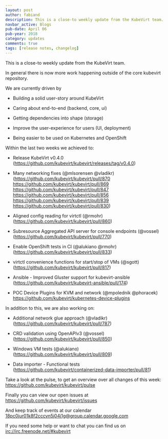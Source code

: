 ```yaml
---
layout: post
author: fabiand
description: This is a close-to weekly update from the KubeVirt team.
navbar_active: Blogs
pub-date: April 06
pub-year: 2018
category: updates
comments: true
tags: [release notes, changelog]
---
```


This is a close-to weekly update from the KubeVirt team.

In general there is now more work happening outside of the core kubevirt
repository.

We are currently driven by

- Building a solid user-story around KubeVirt

- Caring about end-to-end (backend, core, ui)

- Getting dependencies into shape (storage)

- Improve the user-experience for users (UI, deployment)

- Being easier to be used on Kubernetes and OpenShift

Within the last two weeks we achieved to:

- Release KubeVirt v0.4.0
  (<https://github.com/kubevirt/kubevirt/releases/tag/v0.4.0>)

- Many networking fixes (@mlsorensen @vladikr)
  (<https://github.com/kubevirt/kubevirt/pull/870>
  <https://github.com/kubevirt/kubevirt/pull/869>
  <https://github.com/kubevirt/kubevirt/pull/847>
  <https://github.com/kubevirt/kubevirt/pull/856>
  <https://github.com/kubevirt/kubevirt/pull/839>
  <https://github.com/kubevirt/kubevirt/pull/830>)

- Aligned config reading for virtctl (@rmohr)
  (<https://github.com/kubevirt/kubevirt/pull/860>)

- Subresource Aggregated API server for console endpoints (@vossel)
  (<https://github.com/kubevirt/kubevirt/pull/770>)

- Enable OpenShift tests in CI (@alukiano @rmohr)
  (<https://github.com/kubevirt/kubevirt/pull/833>)

- virtctl convenience functions for start/stop of VMs (@sgott)
  (<https://github.com/kubevirt/kubevirt/pull/817>)

- Ansible - Improved Gluster support for kubevirt-ansible
  (<https://github.com/kubevirt/kubevirt-ansible/pull/174>)

- POC Device Plugins for KVM and network (@mpolednik @phoracek)
  <https://github.com/kubevirt/kubernetes-device-plugins>

In addition to this, we are also working on:

- Additional network glue approach (@vladikr)
  (<https://github.com/kubevirt/kubevirt/pull/787>)

- CRD validation using OpenAPIv3 (@vossel)
  (<https://github.com/kubevirt/kubevirt/pull/850>)

- Windows VM tests (@alukiano)
  (<https://github.com/kubevirt/kubevirt/pull/809>)

- Data importer - Functional tests
  (<https://github.com/kubevirt/containerized-data-importer/pull/81>)

Take a look at the pulse, to get an overview over all changes of this
week: <https://github.com/kubevirt/kubevirt/pulse>

Finally you can view our open issues at
<https://github.com/kubevirt/kubevirt/issues>

And keep track of events at our calendar
[18pc0jur01k8f2cccvn5j04j1g@group.calendar.google.com](https://calendar.google.com/calendar/embed?src=18pc0jur01k8f2cccvn5j04j1g@group.calendar.google.com)

If you need some help or want to chat you can find us on
<irc://irc.freenode.net/#kubevirt>
